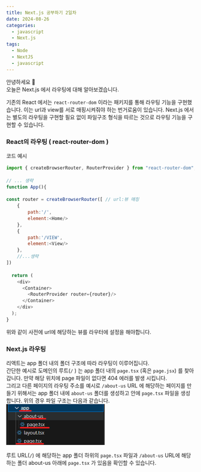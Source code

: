 ```yaml
---
title: Next.js 공부하기 2일차
date: 2024-08-26
categories:
  - javascript
  - Next.js
tags:
  - Node
  - NextJS
  - javascript
---
```

안녕하세요 🐸  
오늘은 Next.js 에서 라우팅에 대해 알아보겠습니다.

기존의 React 에서는 `react-router-dom` 이라는 패키지를 통해 라우팅 기능을 구현했습니다. 이는 url과 view를 서로 매핑시켜줘야 하는 번거로움이 있습니다. 
Next.js 에서는 별도의 라우팅을 구현할 필요 없이 파일구조 형식을 따르는 것으로 라우팅 기능을 구현할 수 있습니다. 

### React의 라우팅 ( react-router-dom )

코드 예시

```javascript
import { createBrowserRouter, RouterProvider } from "react-router-dom";

// ... 생략
function App(){

const router = createBrowserRouter([ // url:뷰 매칭
	{
		path:'/',
		element:<Home/>
	},
	{
		path:'/VIEW',
		element:<View/>
	},
	//...생략
])

  return (
    <div>
      <Container>
        <RouterProvider router={router}/>
      </Container>
    </div>
  );
}

```

위와 같이 사전에 url에 해당하는 뷰를 라우터에 설정을 해야합니다.  

### Next.js 라우팅

리액트는 app 폴더 내의 폴더 구조에 따라 라우팅이 이루어집니다.  
간단한 예시로 도메인의 루트(`/` ) 는 app 폴더 내의 `page.tsx` (혹은 `page.jsx`) 를 찾아 갑니다. 만약 해당 위치에 page 파일이 없다면 404 에러를 발생 시킵니다.  
그리고 다른 페이지의 라우팅 주소를 예시로 `/about-us` URL 에 해당하는 페이지를 만들기 위해서는 app 폴더 내에 `about-us` 폴더를 생성하고 안에 `page.tsx` 파일을 생성합니다.
위의 경우 파일 구조는 다음과 같습니다.  
![](assets/img/screenshot/Pasted%20image%2020240826173240.png)  

루트 URL(`/`) 에 해당하는 app 폴더 하위의 `page.tsx` 파일과 `/about-us` URL에 해당하는 폴더 about-us 아래에 `page.tsx` 가 있음을 확인할 수 있습니다.